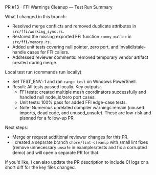 PR #13 - FFI Warnings Cleanup — Test Run Summary

What I changed in this branch:

- Resolved merge conflicts and removed duplicate attributes in `src/ffi/working_sync.rs`.
- Restored the missing exported FFI function `commy_malloc` in `src/ffi/memory.rs`.
- Added unit tests covering null pointer, zero port, and invalid/stale-handle cases for FFI callers.
- Addressed reviewer comments: removed temporary vendor artifact created during merge.

Local test run (commands run locally):

- Set TEST_ENV=1 and ran `cargo test` on Windows PowerShell.
- Result: All tests passed locally. Key outputs:
  - FFI tests: created multiple mesh coordinators successfully and handled null node_id/zero port cases.
  - Unit tests: 100% pass for added FFI edge-case tests.
  - Note: Numerous unrelated compiler warnings remain (unused imports, dead code, and unused_unsafe). These are low-risk and planned for a follow-up PR.

Next steps:

- Merge or request additional reviewer changes for this PR.
- I created a separate branch `chore/lint-cleanup` with small lint fixes (remove unnecessary `unsafe` in examples/tests and fix a corrupted demo) and will open a separate PR for that.

If you'd like, I can also update the PR description to include CI logs or a short diff for the key files changed.

